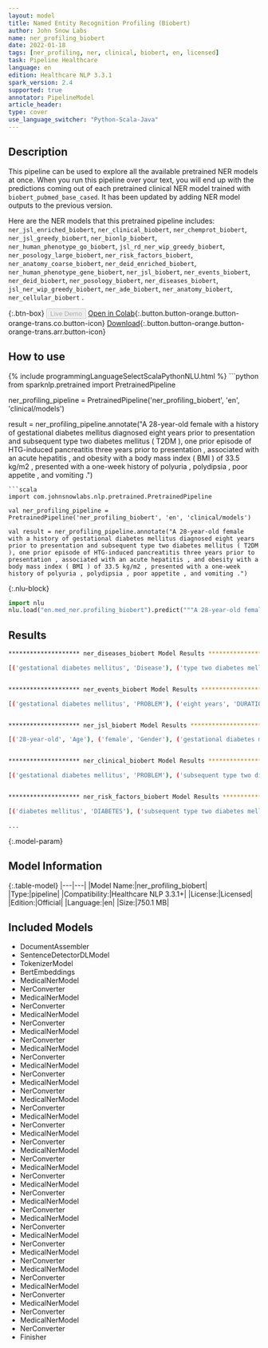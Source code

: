 ```yaml
---
layout: model
title: Named Entity Recognition Profiling (Biobert)
author: John Snow Labs
name: ner_profiling_biobert
date: 2022-01-18
tags: [ner_profiling, ner, clinical, biobert, en, licensed]
task: Pipeline Healthcare
language: en
edition: Healthcare NLP 3.3.1
spark_version: 2.4
supported: true
annotator: PipelineModel
article_header:
type: cover
use_language_switcher: "Python-Scala-Java"
---
```


## Description

This pipeline can be used to explore all the available pretrained NER models at once. When you run this pipeline over your text, you will end up with the predictions coming out of each pretrained clinical NER model trained with `biobert_pubmed_base_cased`. It has been updated by adding NER model outputs to the previous version.

Here are the NER models that this pretrained pipeline includes: `ner_jsl_enriched_biobert`, `ner_clinical_biobert`, `ner_chemprot_biobert`, `ner_jsl_greedy_biobert`, `ner_bionlp_biobert`, `ner_human_phenotype_go_biobert`, `jsl_rd_ner_wip_greedy_biobert`, `ner_posology_large_biobert`, `ner_risk_factors_biobert`, `ner_anatomy_coarse_biobert`, `ner_deid_enriched_biobert`, `ner_human_phenotype_gene_biobert`, `ner_jsl_biobert`, `ner_events_biobert`, `ner_deid_biobert`, `ner_posology_biobert`, `ner_diseases_biobert`, `jsl_ner_wip_greedy_biobert`, `ner_ade_biobert`, `ner_anatomy_biobert`, `ner_cellular_biobert` .

{:.btn-box}
<button class="button button-orange" disabled>Live Demo</button>
[Open in Colab](https://colab.research.google.com/github/JohnSnowLabs/spark-nlp-workshop/blob/master/tutorials/Certification_Trainings/Healthcare/11.2.Pretrained_NER_Profiling_Pipelines.ipynb){:.button.button-orange.button-orange-trans.co.button-icon}
[Download](https://s3.amazonaws.com/auxdata.johnsnowlabs.com/clinical/models/ner_profiling_biobert_en_3.3.1_2.4_1642535810700.zip){:.button.button-orange.button-orange-trans.arr.button-icon}

## How to use



<div class="tabs-box" markdown="1">
{% include programmingLanguageSelectScalaPythonNLU.html %}
```python
from sparknlp.pretrained import PretrainedPipeline

ner_profiling_pipeline = PretrainedPipeline('ner_profiling_biobert', 'en', 'clinical/models')

result = ner_profiling_pipeline.annotate("A 28-year-old female with a history of gestational diabetes mellitus diagnosed eight years prior to presentation and subsequent type two diabetes mellitus ( T2DM ), one prior episode of HTG-induced pancreatitis three years prior to presentation , associated with an acute hepatitis , and obesity with a body mass index ( BMI ) of 33.5 kg/m2 , presented with a one-week history of polyuria , polydipsia , poor appetite , and vomiting .")
```
```scala
import com.johnsnowlabs.nlp.pretrained.PretrainedPipeline

val ner_profiling_pipeline = PretrainedPipeline('ner_profiling_biobert', 'en', 'clinical/models')

val result = ner_profiling_pipeline.annotate("A 28-year-old female with a history of gestational diabetes mellitus diagnosed eight years prior to presentation and subsequent type two diabetes mellitus ( T2DM ), one prior episode of HTG-induced pancreatitis three years prior to presentation , associated with an acute hepatitis , and obesity with a body mass index ( BMI ) of 33.5 kg/m2 , presented with a one-week history of polyuria , polydipsia , poor appetite , and vomiting .")
```


{:.nlu-block}
```python
import nlu
nlu.load("en.med_ner.profiling_biobert").predict("""A 28-year-old female with a history of gestational diabetes mellitus diagnosed eight years prior to presentation and subsequent type two diabetes mellitus ( T2DM ), one prior episode of HTG-induced pancreatitis three years prior to presentation , associated with an acute hepatitis , and obesity with a body mass index ( BMI ) of 33.5 kg/m2 , presented with a one-week history of polyuria , polydipsia , poor appetite , and vomiting .""")
```

</div>

## Results

```bash
******************** ner_diseases_biobert Model Results ******************** 

[('gestational diabetes mellitus', 'Disease'), ('type two diabetes mellitus', 'Disease'), ('T2DM', 'Disease'), ('HTG-induced pancreatitis', 'Disease'), ('hepatitis', 'Disease'), ('obesity', 'Disease'), ('polyuria', 'Disease'), ('polydipsia', 'Disease'), ('poor appetite', 'Disease'), ('vomiting', 'Disease')]


******************** ner_events_biobert Model Results ******************** 

[('gestational diabetes mellitus', 'PROBLEM'), ('eight years', 'DURATION'), ('presentation', 'OCCURRENCE'), ('type two diabetes mellitus ( T2DM', 'PROBLEM'), ('HTG-induced pancreatitis', 'PROBLEM'), ('three years', 'DURATION'), ('presentation', 'OCCURRENCE'), ('an acute hepatitis', 'PROBLEM'), ('obesity', 'PROBLEM'), ('a body mass index', 'TEST'), ('BMI', 'TEST'), ('presented', 'OCCURRENCE'), ('a one-week', 'DURATION'), ('polyuria', 'PROBLEM'), ('polydipsia', 'PROBLEM'), ('poor appetite', 'PROBLEM'), ('vomiting', 'PROBLEM')]


******************** ner_jsl_biobert Model Results ******************** 

[('28-year-old', 'Age'), ('female', 'Gender'), ('gestational diabetes mellitus', 'Diabetes'), ('eight years prior', 'RelativeDate'), ('type two diabetes mellitus', 'Diabetes'), ('T2DM', 'Disease_Syndrome_Disorder'), ('HTG-induced pancreatitis', 'Disease_Syndrome_Disorder'), ('three years prior', 'RelativeDate'), ('acute', 'Modifier'), ('hepatitis', 'Disease_Syndrome_Disorder'), ('obesity', 'Obesity'), ('body mass index', 'BMI'), ('BMI ) of 33.5 kg/m2', 'BMI'), ('one-week', 'Duration'), ('polyuria', 'Symptom'), ('polydipsia', 'Symptom'), ('poor appetite', 'Symptom'), ('vomiting', 'Symptom')]


******************** ner_clinical_biobert Model Results ******************** 

[('gestational diabetes mellitus', 'PROBLEM'), ('subsequent type two diabetes mellitus ( T2DM', 'PROBLEM'), ('HTG-induced pancreatitis', 'PROBLEM'), ('an acute hepatitis', 'PROBLEM'), ('obesity', 'PROBLEM'), ('a body mass index ( BMI )', 'TEST'), ('polyuria', 'PROBLEM'), ('polydipsia', 'PROBLEM'), ('poor appetite', 'PROBLEM'), ('vomiting', 'PROBLEM')]


******************** ner_risk_factors_biobert Model Results ******************** 

[('diabetes mellitus', 'DIABETES'), ('subsequent type two diabetes mellitus', 'DIABETES'), ('obesity', 'OBESE')]

...
```

{:.model-param}
## Model Information

{:.table-model}
|---|---|
|Model Name:|ner_profiling_biobert|
|Type:|pipeline|
|Compatibility:|Healthcare NLP 3.3.1+|
|License:|Licensed|
|Edition:|Official|
|Language:|en|
|Size:|750.1 MB|

## Included Models

- DocumentAssembler
- SentenceDetectorDLModel
- TokenizerModel
- BertEmbeddings
- MedicalNerModel
- NerConverter
- MedicalNerModel
- NerConverter
- MedicalNerModel
- NerConverter
- MedicalNerModel
- NerConverter
- MedicalNerModel
- NerConverter
- MedicalNerModel
- NerConverter
- MedicalNerModel
- NerConverter
- MedicalNerModel
- NerConverter
- MedicalNerModel
- NerConverter
- MedicalNerModel
- NerConverter
- MedicalNerModel
- NerConverter
- MedicalNerModel
- NerConverter
- MedicalNerModel
- NerConverter
- MedicalNerModel
- NerConverter
- MedicalNerModel
- NerConverter
- MedicalNerModel
- NerConverter
- MedicalNerModel
- NerConverter
- MedicalNerModel
- NerConverter
- MedicalNerModel
- NerConverter
- MedicalNerModel
- NerConverter
- MedicalNerModel
- NerConverter
- Finisher